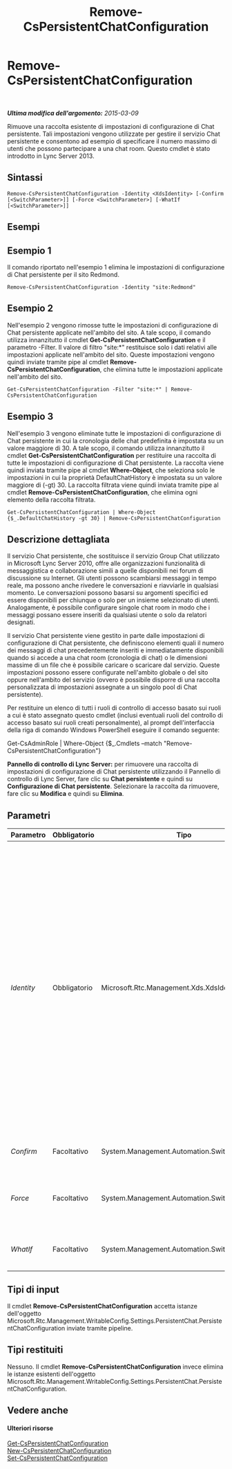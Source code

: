 ﻿---
title: Remove-CsPersistentChatConfiguration
TOCTitle: Remove-CsPersistentChatConfiguration
ms:assetid: 5b71b66b-9b9b-4833-94b8-528260cd7589
ms:mtpsurl: https://technet.microsoft.com/it-it/library/JJ204927(v=OCS.15)
ms:contentKeyID: 49300657
ms.date: 08/24/2015
mtps_version: v=OCS.15
ms.translationtype: HT
---

# Remove-CsPersistentChatConfiguration

 

_**Ultima modifica dell'argomento:** 2015-03-09_

Rimuove una raccolta esistente di impostazioni di configurazione di Chat persistente. Tali impostazioni vengono utilizzate per gestire il servizio Chat persistente e consentono ad esempio di specificare il numero massimo di utenti che possono partecipare a una chat room. Questo cmdlet è stato introdotto in Lync Server 2013.

## Sintassi

    Remove-CsPersistentChatConfiguration -Identity <XdsIdentity> [-Confirm [<SwitchParameter>]] [-Force <SwitchParameter>] [-WhatIf [<SwitchParameter>]]

## Esempi

## Esempio 1

Il comando riportato nell'esempio 1 elimina le impostazioni di configurazione di Chat persistente per il sito Redmond.

    Remove-CsPersistentChatConfiguration -Identity "site:Redmond"

## Esempio 2

Nell'esempio 2 vengono rimosse tutte le impostazioni di configurazione di Chat persistente applicate nell'ambito del sito. A tale scopo, il comando utilizza innanzitutto il cmdlet **Get-CsPersistentChatConfiguration** e il parametro -Filter. Il valore di filtro "site:\*" restituisce solo i dati relativi alle impostazioni applicate nell'ambito del sito. Queste impostazioni vengono quindi inviate tramite pipe al cmdlet **Remove-CsPersistentChatConfiguration**, che elimina tutte le impostazioni applicate nell'ambito del sito.

    Get-CsPersistentChatConfiguration -Filter "site:*" | Remove-CsPersistentChatConfiguration

## Esempio 3

Nell'esempio 3 vengono eliminate tutte le impostazioni di configurazione di Chat persistente in cui la cronologia delle chat predefinita è impostata su un valore maggiore di 30. A tale scopo, il comando utilizza innanzitutto il cmdlet **Get-CsPersistentChatConfiguration** per restituire una raccolta di tutte le impostazioni di configurazione di Chat persistente. La raccolta viene quindi inviata tramite pipe al cmdlet **Where-Object**, che seleziona solo le impostazioni in cui la proprietà DefaultChatHistory è impostata su un valore maggiore di (-gt) 30. La raccolta filtrata viene quindi inviata tramite pipe al cmdlet **Remove-CsPersistentChatConfiguration**, che elimina ogni elemento della raccolta filtrata.

    Get-CsPersistentChatConfiguration | Where-Object {$_.DefaultChatHistory -gt 30} | Remove-CsPersistentChatConfiguration

## Descrizione dettagliata

Il servizio Chat persistente, che sostituisce il servizio Group Chat utilizzato in Microsoft Lync Server 2010, offre alle organizzazioni funzionalità di messaggistica e collaborazione simili a quelle disponibili nei forum di discussione su Internet. Gli utenti possono scambiarsi messaggi in tempo reale, ma possono anche rivedere le conversazioni e riavviarle in qualsiasi momento. Le conversazioni possono basarsi su argomenti specifici ed essere disponibili per chiunque o solo per un insieme selezionato di utenti. Analogamente, è possibile configurare singole chat room in modo che i messaggi possano essere inseriti da qualsiasi utente o solo da relatori designati.

Il servizio Chat persistente viene gestito in parte dalle impostazioni di configurazione di Chat persistente, che definiscono elementi quali il numero dei messaggi di chat precedentemente inseriti e immediatamente disponibili quando si accede a una chat room (cronologia di chat) o le dimensioni massime di un file che è possibile caricare o scaricare dal servizio. Queste impostazioni possono essere configurate nell'ambito globale o del sito oppure nell'ambito del servizio (ovvero è possibile disporre di una raccolta personalizzata di impostazioni assegnate a un singolo pool di Chat persistente).

Per restituire un elenco di tutti i ruoli di controllo di accesso basato sui ruoli a cui è stato assegnato questo cmdlet (inclusi eventuali ruoli del controllo di accesso basato sui ruoli creati personalmente), al prompt dell'interfaccia della riga di comando Windows PowerShell eseguire il comando seguente:

Get-CsAdminRole | Where-Object {$\_.Cmdlets –match "Remove-CsPersistentChatConfiguration"}

**Pannello di controllo di Lync Server:** per rimuovere una raccolta di impostazioni di configurazione di Chat persistente utilizzando il Pannello di controllo di Lync Server, fare clic su **Chat persistente** e quindi su **Configurazione di Chat persistente**. Selezionare la raccolta da rimuovere, fare clic su **Modifica** e quindi su **Elimina**.

## Parametri


<table>
<colgroup>
<col style="width: 25%" />
<col style="width: 25%" />
<col style="width: 25%" />
<col style="width: 25%" />
</colgroup>
<thead>
<tr class="header">
<th>Parametro</th>
<th>Obbligatorio</th>
<th>Tipo</th>
<th>Descrizione</th>
</tr>
</thead>
<tbody>
<tr class="odd">
<td><p><em>Identity</em></p></td>
<td><p>Obbligatorio</p></td>
<td><p>Microsoft.Rtc.Management.Xds.XdsIdentity</p></td>
<td><p>Identificatore univoco delle impostazioni di configurazione di Chat persistente da rimuovere. Per rimuovere una raccolta di impostazioni configurata nell'ambito del sito, utilizzare una sintassi simile alla seguente:</p>
<p>-Identity &quot;site:Redmond&quot;</p>
<p>Per rimuovere una raccolta configurata nell'ambito del servizio, utilizzare una sintassi simile alla seguente:</p>
<p>-Identity &quot;service:PersistentChatServer:atl-gc-001.litwareinc.com&quot;</p>
<p>Si noti che non è possibile utilizzare i caratteri jolly con il parametro Identity.</p>
<p>È inoltre possibile eseguire il cmdlet <strong>Remove-CsPersistentChatConfiguration</strong> per la raccolta di impostazioni globali. In questo caso tuttavia la raccolta globale non verrà rimossa. Verranno invece reimpostate sui valori predefiniti tutte le proprietà incluse nella raccolta.</p></td>
</tr>
<tr class="even">
<td><p><em>Confirm</em></p></td>
<td><p>Facoltativo</p></td>
<td><p>System.Management.Automation.SwitchParameter</p></td>
<td><p>Richiede la conferma prima di eseguire il comando.</p></td>
</tr>
<tr class="odd">
<td><p><em>Force</em></p></td>
<td><p>Facoltativo</p></td>
<td><p>System.Management.Automation.SwitchParameter</p></td>
<td><p>Evita la visualizzazione di eventuali messaggi di errore non grave che potrebbero essere generati nel corso dell'esecuzione del comando.</p></td>
</tr>
<tr class="even">
<td><p><em>WhatIf</em></p></td>
<td><p>Facoltativo</p></td>
<td><p>System.Management.Automation.SwitchParameter</p></td>
<td><p>Descrive ciò che accadrebbe se si eseguisse il comando, senza eseguirlo realmente.</p></td>
</tr>
</tbody>
</table>


## Tipi di input

Il cmdlet **Remove-CsPersistentChatConfiguration** accetta istanze dell'oggetto Microsoft.Rtc.Management.WritableConfig.Settings.PersistentChat.PersistentChatConfiguration inviate tramite pipeline.

## Tipi restituiti

Nessuno. Il cmdlet **Remove-CsPersistentChatConfiguration** invece elimina le istanze esistenti dell'oggetto Microsoft.Rtc.Management.WritableConfig.Settings.PersistentChat.PersistentChatConfiguration.

## Vedere anche

#### Ulteriori risorse

[Get-CsPersistentChatConfiguration](get-cspersistentchatconfiguration.md)  
[New-CsPersistentChatConfiguration](new-cspersistentchatconfiguration.md)  
[Set-CsPersistentChatConfiguration](set-cspersistentchatconfiguration.md)

